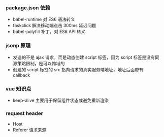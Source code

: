 ### package.json 依赖
- babel-runtime 对 ES6 语法转义
- faskclick 解决移动端点击 300ms 延迟问题
- babel-polyfill 补丁，对 ES6 API 转义

### jsonp 原理
- 发送的不是 ajax 请求，而是动态创建 script 标签，因为 script 标签是没有同源策略限制，是可以跨域的
- 创建的 script 标签的 src 指向请求的真实服务端地址，地址后面带有 callback

### vue 知识点
- keep-alive 主要用于保留组件状态或避免重新渲染

### request header
- Host
- Referer 请求来源